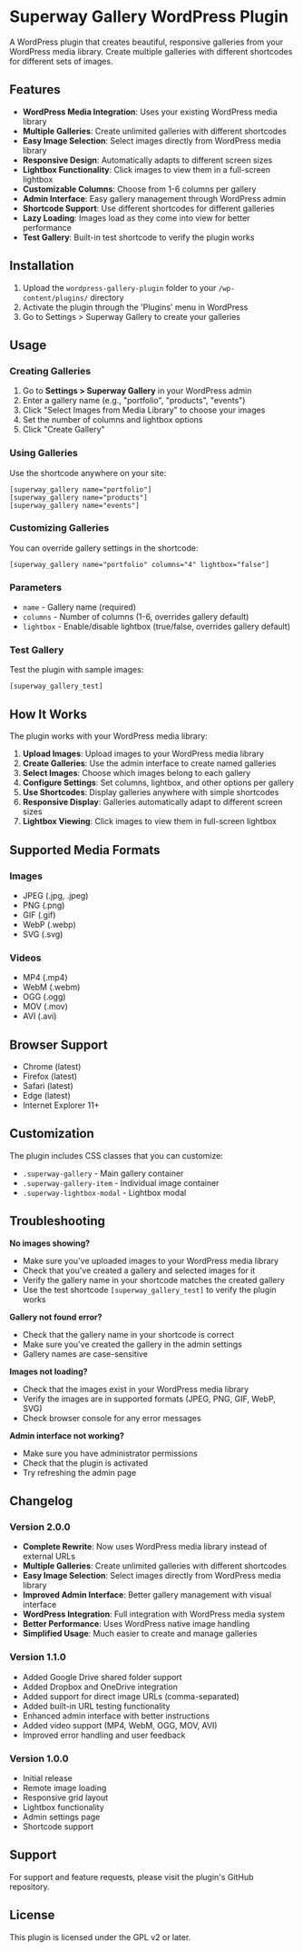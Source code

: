# Superway Gallery WordPress Plugin

A WordPress plugin that creates beautiful, responsive galleries from your WordPress media library. Create multiple galleries with different shortcodes for different sets of images.

## Features

- **WordPress Media Integration**: Uses your existing WordPress media library
- **Multiple Galleries**: Create unlimited galleries with different shortcodes
- **Easy Image Selection**: Select images directly from WordPress media library
- **Responsive Design**: Automatically adapts to different screen sizes
- **Lightbox Functionality**: Click images to view them in a full-screen lightbox
- **Customizable Columns**: Choose from 1-6 columns per gallery
- **Admin Interface**: Easy gallery management through WordPress admin
- **Shortcode Support**: Use different shortcodes for different galleries
- **Lazy Loading**: Images load as they come into view for better performance
- **Test Gallery**: Built-in test shortcode to verify the plugin works

## Installation

1. Upload the `wordpress-gallery-plugin` folder to your `/wp-content/plugins/` directory
2. Activate the plugin through the 'Plugins' menu in WordPress
3. Go to Settings > Superway Gallery to create your galleries

## Usage

### Creating Galleries
1. Go to **Settings > Superway Gallery** in your WordPress admin
2. Enter a gallery name (e.g., "portfolio", "products", "events")
3. Click "Select Images from Media Library" to choose your images
4. Set the number of columns and lightbox options
5. Click "Create Gallery"

### Using Galleries
Use the shortcode anywhere on your site:
```
[superway_gallery name="portfolio"]
[superway_gallery name="products"]
[superway_gallery name="events"]
```

### Customizing Galleries
You can override gallery settings in the shortcode:
```
[superway_gallery name="portfolio" columns="4" lightbox="false"]
```

### Parameters

- `name` - Gallery name (required)
- `columns` - Number of columns (1-6, overrides gallery default)
- `lightbox` - Enable/disable lightbox (true/false, overrides gallery default)

### Test Gallery
Test the plugin with sample images:
```
[superway_gallery_test]
```

## How It Works

The plugin works with your WordPress media library:
1. **Upload Images**: Upload images to your WordPress media library
2. **Create Galleries**: Use the admin interface to create named galleries
3. **Select Images**: Choose which images belong to each gallery
4. **Configure Settings**: Set columns, lightbox, and other options per gallery
5. **Use Shortcodes**: Display galleries anywhere with simple shortcodes
6. **Responsive Display**: Galleries automatically adapt to different screen sizes
7. **Lightbox Viewing**: Click images to view them in full-screen lightbox

## Supported Media Formats

### Images
- JPEG (.jpg, .jpeg)
- PNG (.png)
- GIF (.gif)
- WebP (.webp)
- SVG (.svg)

### Videos
- MP4 (.mp4)
- WebM (.webm)
- OGG (.ogg)
- MOV (.mov)
- AVI (.avi)

## Browser Support

- Chrome (latest)
- Firefox (latest)
- Safari (latest)
- Edge (latest)
- Internet Explorer 11+

## Customization

The plugin includes CSS classes that you can customize:
- `.superway-gallery` - Main gallery container
- `.superway-gallery-item` - Individual image container
- `.superway-lightbox-modal` - Lightbox modal

## Troubleshooting

**No images showing?**
- Make sure you've uploaded images to your WordPress media library
- Check that you've created a gallery and selected images for it
- Verify the gallery name in your shortcode matches the created gallery
- Use the test shortcode `[superway_gallery_test]` to verify the plugin works

**Gallery not found error?**
- Check that the gallery name in your shortcode is correct
- Make sure you've created the gallery in the admin settings
- Gallery names are case-sensitive

**Images not loading?**
- Check that the images exist in your WordPress media library
- Verify the images are in supported formats (JPEG, PNG, GIF, WebP, SVG)
- Check browser console for any error messages

**Admin interface not working?**
- Make sure you have administrator permissions
- Check that the plugin is activated
- Try refreshing the admin page

## Changelog

### Version 2.0.0
- **Complete Rewrite**: Now uses WordPress media library instead of external URLs
- **Multiple Galleries**: Create unlimited galleries with different shortcodes
- **Easy Image Selection**: Select images directly from WordPress media library
- **Improved Admin Interface**: Better gallery management with visual interface
- **WordPress Integration**: Full integration with WordPress media system
- **Better Performance**: Uses WordPress native image handling
- **Simplified Usage**: Much easier to create and manage galleries

### Version 1.1.0
- Added Google Drive shared folder support
- Added Dropbox and OneDrive integration
- Added support for direct image URLs (comma-separated)
- Added built-in URL testing functionality
- Enhanced admin interface with better instructions
- Added video support (MP4, WebM, OGG, MOV, AVI)
- Improved error handling and user feedback

### Version 1.0.0
- Initial release
- Remote image loading
- Responsive grid layout
- Lightbox functionality
- Admin settings page
- Shortcode support

## Support

For support and feature requests, please visit the plugin's GitHub repository.

## License

This plugin is licensed under the GPL v2 or later.
